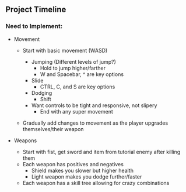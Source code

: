 ## Project Timeline

### Need to Implement:
- Movement 
  - Start with basic movement (WASD) 
    - Jumping (Different levels of jump?)
      - Hold to jump higher/farther 
      - W and Spacebar, ^ are key options
    - Slide 
      - CTRL, C, and S are key options 
    - Dodging
      - Shift 
    - Want controls to be tight and responsive, not slipery 
      - End with any super movement

  - Gradually add changes to movement as the player upgrades themselves/their weapon

- Weapons
  - Start with fist, get sword and item from tutorial enemy after killing them
  - Each weapon has positives and negatives 
    - Shield makes you slower but higher health  
    - Light weapon makes you dodge further/faster
  - Each weapon has a skill tree allowing for crazy combinations
